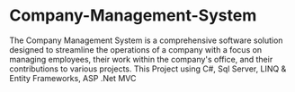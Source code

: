 # Company-Management-System
The Company Management System is a comprehensive software solution designed to streamline the operations of a company with a focus on managing employees, their work within the company's office, and their contributions to various projects. This Project using C#, Sql Server, LINQ &amp; Entity Frameworks, ASP .Net MVC
